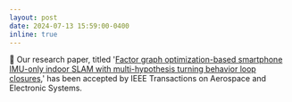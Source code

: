 ```yaml
---
layout: post
date: 2024-07-13 15:59:00-0400
inline: true
---
```


🎉 Our research paper, titled '[Factor graph optimization-based smartphone IMU-only indoor SLAM with multi-hypothesis turning behavior loop closures](https://ieeexplore.ieee.org/abstract/document/10602532),' has been accepted by IEEE Transactions on Aerospace and Electronic Systems.
